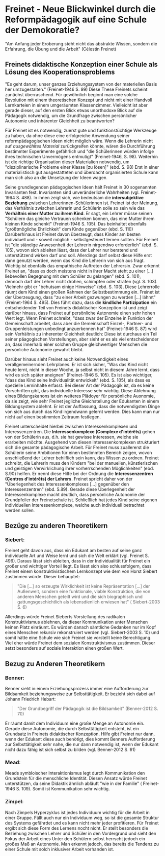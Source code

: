 # Freinet - Neue Blickwinkel durch die Reformpädagogik auf eine Schule der Demokoratie?

"Am Anfang jeder Eroberung steht nicht das abstrakte Wissen, sondern die Erfahrung, die Übung und die Arbeit" (Célestin Freinet)

## Freinets didaktische Konzeption einer Schule als Lösung des Kooperationsproblems

"Es geht darum, unser ganzes Erziehungssystem von der materiellen Basis her umzugestalten." (Freinet-1946 S. 99)
Diese These Freinets scheint zunächst überraschend.
Für gewöhnlich beginnt man eine solche Revolution mit einem theoretischen Konzept und nicht mit einer Handvoll Lernkarteien in einem umgeräumten Klassenzimmer.
Vielleicht ist aber gerade dieser, auf den ersten Blick etwas unorthodoxe Blick auf die Pädagogik notwendig, um die Grundfrage zwischen persönlicher Autonomie und inhärenter Gleichheit zu beantworten?

Für Freinet ist es notwendig, zuerst gute und funktionstüchtige Werkzeuge zu haben, da ohne diese eine erfolgreiche Anwendung seiner reformpädagogischen Ideen nicht möglich wäre.
Wenn die Lehrerin nicht auf *ausgewähltes Material* zurückgreifen könnte, wären die Durchführung bestimmter Experimente gefährlich und "die Schülerinnen würden infolge ihres technischen Unvermögens entmutigt" (Freinet-1946, S. 98).
Weiterhin ist die richtige Organisation dieser Materialien notwendig, um "disziplinarische Probleme einer Klasse [zu lösen]" (ebd. S. 98)
Erst in einer materialistisch gut ausgestatteten und überdacht organisierten Schule kann man sich also an die Umsetzung der Ideen wagen.

Seine grundlegenden pädagogischen Ideen hält Freinet in 30 sogenannten Invarianten fest.
Invarianten sind unveränderliche Wahrheiten (vgl. Freinet-1964 S. 488).
In ihnen zeigt sich, wie bedeutsam die **intersubjektive Beziehung** zwischen Lehrerinnen-Schülerinnen ist.
Freinet ist der Meinung, das Verhältnis zwischen Lehrerin und Schülerin solle so sein wie das **Verhältnis einer Mutter zu ihrem Kind**.
Er sagt, ein Lehrer müsse seinen "Schülern das gleiche Vertrauen schenken können, das eine Mutter ihrem kleinen Kinde schenkt" (Freinet-1946 S. 105).
Das beinhaltet ebenfalls "größtmögliche Ehrlichkeit" dem Kinde gegenüber (ebd. S. 110)
Darüberhinaus ist Freinet davon überzeugt, dass Kinder am besten individuell und - soweit möglich - selbstgesteuert lernen sollten.
Für Freinet ist "die ständige Anwesenheit der Lehrerin nirgendwo erforderlich" (ebd. S. 105), wovon sich ableiten lässt, dass der Lehrer nur beratend und unterstützend wirken darf und soll.
Allerdings darf selbst diese Hilfe erst dann genutzt werden, wenn das Kind die Lehrerin von sich aus fragt.
Wichtig ist ebenfalls das empathische Auftreten der Lehrersin.
Zwar erkennt Freinet an, "dass es doch meistens nicht in ihrer Macht steht zu einer [...] liebevollen Begegnung mit dem Schüler zu gelangen" (ebd. S. 101), dennoch darf der Lehrer nicht drohen, schimpfen oder strafen (vgl. S. 103).
Vielmehr gibt er "behutsam einige Hinweise" (ebd. S. 103).
Diese Lehrerrolle räumt dem Kind einen großen Rahmen der Selbstbestimmung ein.
Freinet ist der Überzeugung, dass "zu einer Arbeit gezwungen zu werden [...] lähmt" (Freinet-1964 S. 495).
Dies führt dazu, dass die **kindliche Partizipation** ein entscheidender Teil von Freinets didaktischer Konzeption ist und zeigt darüber hinaus, dass Freinet auf persönliche Autonomie einen sehr hohen Wert legt.
Wenn Freinet schreibt, "dass zwar der Einzelne in Funktion der Gemeinschaft arbeitet, dass aber die Gemeinschaft Einzel-, Partner- und Gruppenleistungen unbedingt anzuerkennen hat" (Freinet-1946 S. 87) wird sein Verhältnis zu inherenter Gleichheit deutlich:
Diese ist durchaus ein Teil seiner päagogischen Vorstellungen, aber sieht er es als viel entscheidender an, dass innerhalb einer solchen Gruppe gleichwertiger Menschen die persönliche Autonomie gewahrt bleibt.

Darüber hinaus sieht Freinet auch keine Notwendigkeit eines verallgemeinernden Lehrplanes.
Er ist sich sicher, "Was das Kind nicht heute lernt, nicht in dieser Woche, ja selbst nicht in diesem Jahre lernt, dass wird es sich später aneignen" (Freinet-1946 S. 105).
Es ist also wichtiger, "dass das Kind seine Individualität entwickelt" (ebd. S. 105), als dass es spezielle Lerninhalte erfasst.
Bei dieser Art der Pädagogik ist, da es keine Vorschriften gibt, das individuelle Interesse sehr wichtig.
Diese Ablehnung eines Bildungskanons ist ein weiteres Plädoyer für persönliche Auonomie, da sie zeigt, wie sehr Freinet jegliche Gleichstellung der Edukanten in einem Bildungsystem ablehnt.
Er ist der Auffassung, dass die notwendigsten Dinge von sich aus durch das Kind irgendwann gelernt werden.
Dies kann man nur nicht auf einen bestimmten Zeitraum festlegen.

Freinet unterscheidet hierbei zwischen Interessenkomplexen und Interessenzentren.
Die **Interessenkomplexe (Complexe d'intérêts)** gehen von der Schülerin aus, d.h. sie hat gewisse Interessen, welche sie erarbeiten möchte.
Ausgehend von diesen Interessenkomplexen strukturiert sich die gesamte pädagogische Arbeit.
Für Freinet muss zuallererst die Schülerin seine Ambitionen für einen bestimmten Bereich zeigen, wovon anschließend der Lehrer behilflich sein kann, das Wissen zu ordnen.
Freinet schreibt, die Lehrerin muss den Kindern "bei der manuellen, künstlerischen und geistigen Verwirklichung ihrer vorherrschenden Möglichkeiten" (ebd. S.90) helfen.
Er nennt diese Hilfe bei der Ordnung die **Interessenzentren (Centres d'intérêts) der Lehrers**.
Freinet spricht daher von der "Überlegenheit des Interessenkomplexes [...] gegenüber den Interessenzentren" (ebd. S.89).
Gerade diese Überlegenheit der Interessenkomplexe macht deutlich, dass persönliche Autonomie der Grundpfeiler der Freinetschule ist.
Schließlich hat jedes Kind seine eigenen individuellen Interessenkomplexe, welche auch individuell betrachtet werden sollen.

## Bezüge zu anderen Theoretikern

### Siebert:
Freinet geht davon aus, dass ein Edukant am besten auf seine ganz individuelle Art und Weise lernt und sich die Welt erklärt (vgl. Freinet S. 496).
Daraus lässt sich ableiten, dass in der Individualität für Freinet ein großer und wichtiger Vorteil liegt.
Es lässt sich also schlussfolgern, dass Freinet einem konstruktivistischem Lernkonzept wie dem von Horst Siebert zustimmen würde.
Dieser behauptet:
>"Die [...] so erzeugte Wirklichkeit ist keine Repräsentation [...] der Außenwelt, sondern eine funktionale, viable Konstruktion, die von anderen Menschen geteilt wird und die sich biographisch und gattungsgeschichtlich als lebensdienlich erwiesen hat" ( Siebert-2003 S. 6)

Allerdings würde Freinet Sieberts Vorstellung des radikalen Konstruktivismus ablehnen, da dieser Kommunikation unter Menschen keinen Platz einräumt.
Es würden danach sämtliche Gedanken nur im Kopf eines Menschen rekursiv rekonstruiert werden (vgl. Siebert-2003 S. 10) und somit hätte eine Schule wie sich Freinet sie vorstellt keine Berechtigung.
Viel eher würde Freinet dem sozialen Konstruktivismus zustimmen.
Dieser setzt besonders auf soziale Interaktion einen großen Wert.

## Bezug zu Anderen Theoretikern

### Benner:
Benner sieht in einem Erziehungsprozess immer eine Aufforderung zur Bildsamkeit beziehungsweise zur Selbsttätigkeit.
Er bezieht sich dabei auf Johann Friedrich Hebart:
> "Der Grundbegriff der Pädagogik ist die Bildsamkeit" (Benner-2012 S. 70)

Er räumt damit dem Individuum eine große Menge an Autonomie ein.
Gerade diese Autonomie, die durch Selbsttätigkeit entsteht, ist ein Grundsatz in Freinets didaktischer Konzeption.
Hilfe gibt Freinet nur dann, wenn der Edukant diese auch benötigt, dies kommt Benners Aufforderung zur Selbsttätigkeit sehr nahe, die nur dann notwendig ist, wenn der Edukant nicht dazu fähig ist sich selbst zu bilden (vgl. Benner-2012 S. 91)

### Mead:
Meads symbloischer Interaktionismus legt durch Kommunikation den Grundstein für die menschliche Identität.
Diesen Ansatz würde Freinet unterstützen, da seine Didaktik ähnlich abläuft "wie in der Familie" ( Freinet-1946 S. 109).
Somit ist Kommunikation sehr wichtig.

### Zimpel:
Nach Zimpels Hyperzyklus ist jedes Individuum wichtig für die Arbeit in einer Gruppe.
Fällt auch nur ein Individuum weg, so ist die gesamte Struktur des Systems gefährdet und es kann nicht mehr jeder profitieren.
Für Freinet ergibt sich diese Form des Lernens nocht nicht.
Er stellt besonders die Beziehung zwischen Lehrer und Schüler in den Vordergrund und sieht den Fokus der Arbeit eines
Unter den Schülern selbst herrscht jedoch ein großes Maß an Autonomie.
Man erkennt jedoch, das bereits die Tendenz zu einer Schule mit solch inklusiver Arbeit vorhanden ist.

